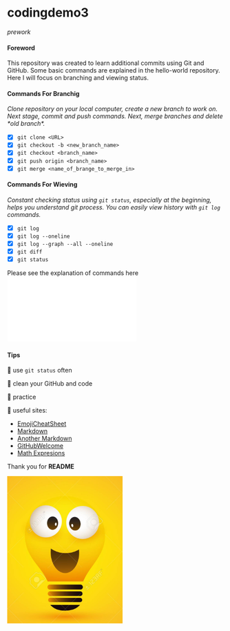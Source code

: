 # codingdemo3
*prework*

<h4>Foreword</h4>

This repository was created to learn additional commits using Git and GitHub.
Some basic commands are explained in the hello-world repository. Here I will focus on branching and
viewing status.

<h4>Commands For Branchig</h4>

*Clone repository on your local computer, create a new branch to work on.
Next stage, commit and push commands. Next, merge branches and delete \*old branch\*.*

- [x] `git clone <URL>`
- [x] `git checkout -b <new_branch_name>`
- [x] `git checkout <branch_name>`
- [x] `git push origin <branch_name>`
- [x] `git merge <name_of_brange_to_merge_in>`

<h4>Commands For Wieving</h4>

*Constant checking status using `git status`, especially at the beginning, helps you
understand git process. You can easily view history with `git log` commands.*

- [x] `git log`
- [x] `git log --oneline`
- [x] `git log --graph --all --oneline`
- [x] `git diff`
- [x] `git status`

Please see the explanation of commands here ![GitBasicCommands](docs/GitBasics.pdf)

<h4>Tips</h4>

:round_pushpin: use `git status` often

:round_pushpin: clean your GitHub and code

:round_pushpin: practice

:round_pushpin: useful sites: 

- [EmojiCheatSheet](https://github.com/ikatyang/emoji-cheat-sheet/blob/master/README.md)
- [Markdown](https://help.github.com/en/github/writing-on-github/basic-writing-and-formatting-syntax)
- [Another Markdown](https://github.com/adam-p/markdown-here/wiki/Markdown-Cheatsheet)
- [GitHubWelcome](https://guides.github.com/?email_source=welcome)
- [Math Expresions](https://www.latex-tutorial.com/tutorials/)


Thank you for **README** 

![](images/bulb.PNG)
